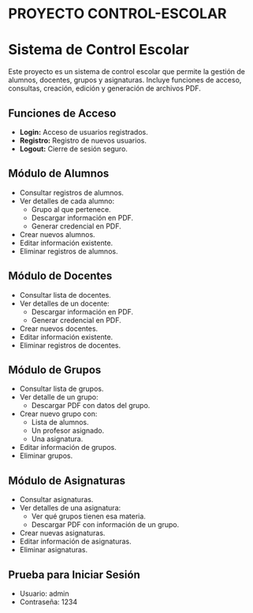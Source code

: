 # PROYECTO CONTROL-ESCOLAR

#  Sistema de Control Escolar

Este proyecto es un sistema de control escolar que permite la gestión de alumnos, docentes, grupos y asignaturas. Incluye funciones de acceso, consultas, creación, edición y generación de archivos PDF.

## Funciones de Acceso

- **Login:** Acceso de usuarios registrados.
- **Registro:** Registro de nuevos usuarios.
- **Logout:** Cierre de sesión seguro.

##  Módulo de Alumnos

- Consultar registros de alumnos.
- Ver detalles de cada alumno:
  - Grupo al que pertenece.
  - Descargar información en PDF.
  - Generar credencial en PDF.
- Crear nuevos alumnos.
- Editar información existente.
- Eliminar registros de alumnos.

##  Módulo de Docentes

- Consultar lista de docentes.
- Ver detalles de un docente:
  - Descargar información en PDF.
  - Generar credencial en PDF.
- Crear nuevos docentes.
- Editar información existente.
- Eliminar registros de docentes.

## Módulo de Grupos

- Consultar lista de grupos.
- Ver detalle de un grupo:
  - Descargar PDF con datos del grupo.
- Crear nuevo grupo con:
  - Lista de alumnos.
  - Un profesor asignado.
  - Una asignatura.
- Editar información de grupos.
- Eliminar grupos.

##  Módulo de Asignaturas

- Consultar asignaturas.
- Ver detalles de una asignatura:
  - Ver qué grupos tienen esa materia.
  - Descargar PDF con información de un grupo.
- Crear nuevas asignaturas.
- Editar información de asignaturas.
- Eliminar asignaturas.

## Prueba para Iniciar Sesión 
  - Usuario: admin
  - Contraseña: 1234

